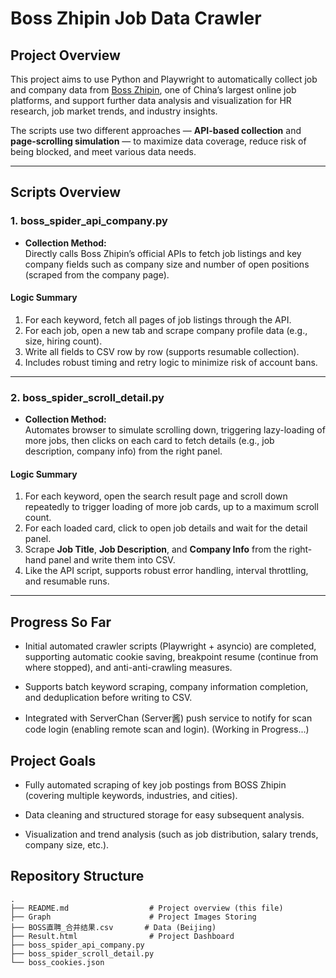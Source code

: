 # Boss Zhipin Job Data Crawler

## Project Overview

This project aims to use Python and Playwright to automatically collect job and company data from [Boss Zhipin](https://www.zhipin.com/), one of China’s largest online job platforms, and support further data analysis and visualization for HR research, job market trends, and industry insights.

The scripts use two different approaches — **API-based collection** and **page-scrolling simulation** — to maximize data coverage, reduce risk of being blocked, and meet various data needs.

---

## Scripts Overview

### 1. boss_spider_api_company.py

- **Collection Method:**  
  Directly calls Boss Zhipin’s official APIs to fetch job listings and key company fields such as company size and number of open positions (scraped from the company page).

#### **Logic Summary**
1. For each keyword, fetch all pages of job listings through the API.
2. For each job, open a new tab and scrape company profile data (e.g., size, hiring count).
3. Write all fields to CSV row by row (supports resumable collection).
4. Includes robust timing and retry logic to minimize risk of account bans.

---

### 2. boss_spider_scroll_detail.py

- **Collection Method:**  
  Automates browser to simulate scrolling down, triggering lazy-loading of more jobs, then clicks on each card to fetch details (e.g., job description, company info) from the right panel.

#### **Logic Summary**
1. For each keyword, open the search result page and scroll down repeatedly to trigger loading of more job cards, up to a maximum scroll count.
2. For each loaded card, click to open job details and wait for the detail panel.
3. Scrape **Job Title**, **Job Description**, and **Company Info** from the right-hand panel and write them into CSV.
4. Like the API script, supports robust error handling, interval throttling, and resumable runs.

---

## Progress So Far

- Initial automated crawler scripts (Playwright + asyncio) are completed, supporting automatic cookie saving, breakpoint resume (continue from where stopped), and anti-anti-crawling measures.

- Supports batch keyword scraping, company information completion, and deduplication before writing to CSV.

- Integrated with ServerChan (Server酱) push service to notify for scan code login (enabling remote scan and login). (Working in Progress...)

## Project Goals

- Fully automated scraping of key job postings from BOSS Zhipin (covering multiple keywords, industries, and cities).

- Data cleaning and structured storage for easy subsequent analysis.

- Visualization and trend analysis (such as job distribution, salary trends, company size, etc.).

## Repository Structure

```
.
├── README.md                  # Project overview (this file)
├── Graph                      # Project Images Storing
├── BOSS直聘_合并结果.csv       # Data (Beijing)
├── Result.html                # Project Dashboard
├── boss_spider_api_company.py
├── boss_spider_scroll_detail.py
└── boss_cookies.json